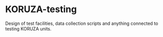 # KORUZA-testing
Design of test facilities, data collection scripts and anything connected to testing KORUZA units.
